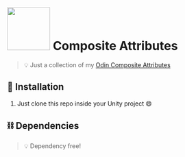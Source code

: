 # <img src="https://odininspector.com/files/pages/home/OdinInspector.png" width=100>   Composite Attributes
> :bulb: Just a collection of my [Odin Composite Attributes](https://odininspector.com/tutorials/using-attributes/save-space-with-odin-composite-attributes) 

## :nut_and_bolt: Installation
1. Just clone this repo inside your Unity project :smile:

## :chains: Dependencies
> 💡 Dependency free!

